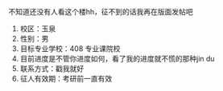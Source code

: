 不知道还没有人看这个楼hh，征不到的话我再在版面发帖吧
1. 校区：玉泉
2. 性别：男
3. 目标专业学校：408 专业课院校
4. 目前进度是不管你进度如何，看了我的进度就不慌的那种jin du
5. 联系方式：戳我就好
6. 征人有效期：考研前一直有效